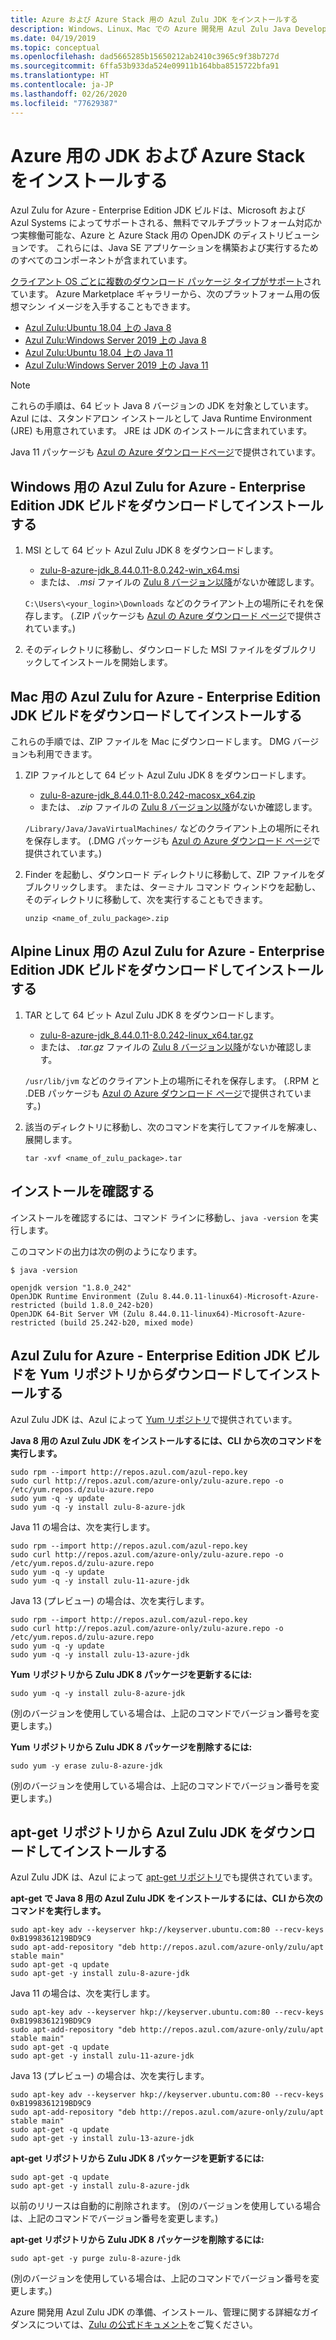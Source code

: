 ```yaml
---
title: Azure および Azure Stack 用の Azul Zulu JDK をインストールする
description: Windows、Linux、Mac での Azure 開発用 Azul Zulu Java Development Kit (JDK) のインストール方法
ms.date: 04/19/2019
ms.topic: conceptual
ms.openlocfilehash: dad5665285b15650212ab2410c3965c9f38b727d
ms.sourcegitcommit: 6ffa53b933da524e09911b164bba8515722bfa91
ms.translationtype: HT
ms.contentlocale: ja-JP
ms.lasthandoff: 02/26/2020
ms.locfileid: "77629387"
---
```

# <a name="install-the-jdk-for-azure-and-azure-stack"></a>Azure 用の JDK および Azure Stack をインストールする

Azul Zulu for Azure - Enterprise Edition JDK ビルドは、Microsoft および Azul Systems によってサポートされる、無料でマルチプラットフォーム対応かつ実稼働可能な、Azure と Azure Stack 用の OpenJDK のディストリビューションです。 これらには、Java SE アプリケーションを構築および実行するためのすべてのコンポーネントが含まれています。

[クライアント OS ごとに複数のダウンロード パッケージ タイプがサポート](https://www.azul.com/downloads/azure-only/zulu/)されています。 Azure Marketplace ギャラリーから、次のプラットフォーム用の仮想マシン イメージを入手することもできます。

* [Azul Zulu:Ubuntu 18.04 上の Java 8](https://azuremarketplace.microsoft.com/marketplace/apps/azul.azul-zulu8-ubuntu-1804)
* [Azul Zulu:Windows Server 2019 上の Java 8](https://azuremarketplace.microsoft.com/marketplace/apps/azul.azul-zulu8-windows-2019)
* [Azul Zulu:Ubuntu 18.04 上の Java 11](https://azuremarketplace.microsoft.com/marketplace/apps/azul.azul-zulu11-ubuntu-1804)
* [Azul Zulu:Windows Server 2019 上の Java 11](https://azuremarketplace.microsoft.com/marketplace/apps/azul.azul-zulu11-windows-2019)

> [!NOTE]
> これらの手順は、64 ビット Java 8 バージョンの JDK を対象としています。 Azul には、スタンドアロン インストールとして Java Runtime Environment (JRE) も用意されています。 JRE は JDK のインストールに含まれています。
>
> Java 11 パッケージも [Azul の Azure ダウンロードページ](https://www.azul.com/downloads/azure-only/zulu/)で提供されています。

## <a name="download-and-install-the-azul-zulu-for-azure---enterprise-edition-jdk-builds-for-windows"></a>Windows 用の Azul Zulu for Azure - Enterprise Edition JDK ビルドをダウンロードしてインストールする

1. MSI として 64 ビット Azul Zulu JDK 8 をダウンロードします。

   * [zulu-8-azure-jdk_8.44.0.11-8.0.242-win_x64.msi](http://repos.azul.com/azure-only/zulu/packages/zulu-8/8u242/zulu-8-azure-jdk_8.44.0.11-8.0.242-win_x64.msi)
   * または、 *.msi* ファイルの [Zulu 8 バージョン以降](http://repos.azul.com/azure-only/zulu/packages/zulu-8)がないか確認します。

   `C:\Users\<your_login>\Downloads` などのクライアント上の場所にそれを保存します。 (.ZIP パッケージも [Azul の Azure ダウンロード ページ](https://www.azul.com/downloads/azure-only/zulu/)で提供されています。)

2. そのディレクトリに移動し、ダウンロードした MSI ファイルをダブルクリックしてインストールを開始します。

## <a name="download-and-install-the-azul-zulu-for-azure---enterprise-edition-jdk-builds-for-mac"></a>Mac 用の Azul Zulu for Azure - Enterprise Edition JDK ビルドをダウンロードしてインストールする

これらの手順では、ZIP ファイルを Mac にダウンロードします。 DMG バージョンも利用できます。

1. ZIP ファイルとして 64 ビット Azul Zulu JDK 8 をダウンロードします。

   * [zulu-8-azure-jdk_8.44.0.11-8.0.242-macosx_x64.zip](http://repos.azul.com/azure-only/zulu/packages/zulu-8/8u242/zulu-8-azure-jdk_8.44.0.11-8.0.242-macosx_x64.zip)
   * または、 *.zip* ファイルの [Zulu 8 バージョン以降](http://repos.azul.com/azure-only/zulu/packages/zulu-8)がないか確認します。

   `/Library/Java/JavaVirtualMachines/` などのクライアント上の場所にそれを保存します。 (.DMG パッケージも [Azul の Azure ダウンロード ページ](https://www.azul.com/downloads/azure-only/zulu/)で提供されています。)

2. Finder を起動し、ダウンロード ディレクトリに移動して、ZIP ファイルをダブルクリックします。 または、ターミナル コマンド ウィンドウを起動し、そのディレクトリに移動して、次を実行することもできます。

    ```cli
    unzip <name_of_zulu_package>.zip
    ```

## <a name="download-and-install-the-azul-zulu-for-azure---enterprise-edition-jdk-builds-for-alpine-linux"></a>Alpine Linux 用の Azul Zulu for Azure - Enterprise Edition JDK ビルドをダウンロードしてインストールする

1. TAR として 64 ビット Azul Zulu JDK 8 をダウンロードします。

   * [zulu-8-azure-jdk_8.44.0.11-8.0.242-linux_x64.tar.gz](http://repos.azul.com/azure-only/zulu/packages/zulu-8/8u242/zulu-8-azure-jdk_8.44.0.11-8.0.242-linux_x64.tar.gz)
   * または、 *.tar.gz* ファイルの [Zulu 8 バージョン以降](https://repos.azul.com/azure-only/zulu/packages/zulu-8)がないか確認します。

   `/usr/lib/jvm` などのクライアント上の場所にそれを保存します。 (.RPM と .DEB パッケージも [Azul の Azure ダウンロード ページ](https://www.azul.com/downloads/azure-only/zulu/)で提供されています。)

2. 該当のディレクトリに移動し、次のコマンドを実行してファイルを解凍し、展開します。

    ```cli
    tar -xvf <name_of_zulu_package>.tar
    ```

## <a name="confirm-your-installation"></a>インストールを確認する

インストールを確認するには、コマンド ラインに移動し、`java -version` を実行します。

このコマンドの出力は次の例のようになります。

```cli
$ java -version

openjdk version "1.8.0_242"
OpenJDK Runtime Environment (Zulu 8.44.0.11-linux64)-Microsoft-Azure-restricted (build 1.8.0_242-b20)
OpenJDK 64-Bit Server VM (Zulu 8.44.0.11-linux64)-Microsoft-Azure-restricted (build 25.242-b20, mixed mode)
```

## <a name="download-and-install-the-azul-zulu-for-azure---enterprise-edition-jdks-from-a-yum-repository"></a>Azul Zulu for Azure - Enterprise Edition JDK ビルドを Yum リポジトリからダウンロードしてインストールする

Azul Zulu JDK は、Azul によって [Yum リポジトリ](https://repos.azul.com/azure-only/zulu-azure.repo)で提供されています。

**Java 8 用の Azul Zulu JDK をインストールするには、CLI から次のコマンドを実行します。**

```cli
sudo rpm --import http://repos.azul.com/azul-repo.key
sudo curl http://repos.azul.com/azure-only/zulu-azure.repo -o /etc/yum.repos.d/zulu-azure.repo
sudo yum -q -y update
sudo yum -q -y install zulu-8-azure-jdk
```

Java 11 の場合は、次を実行します。

```cli
sudo rpm --import http://repos.azul.com/azul-repo.key
sudo curl http://repos.azul.com/azure-only/zulu-azure.repo -o /etc/yum.repos.d/zulu-azure.repo
sudo yum -q -y update
sudo yum -q -y install zulu-11-azure-jdk
```

Java 13 (プレビュー) の場合は、次を実行します。

```cli
sudo rpm --import http://repos.azul.com/azul-repo.key
sudo curl http://repos.azul.com/azure-only/zulu-azure.repo -o /etc/yum.repos.d/zulu-azure.repo
sudo yum -q -y update
sudo yum -q -y install zulu-13-azure-jdk
```

**Yum リポジトリから Zulu JDK 8 パッケージを更新するには:**

```cli
sudo yum -q -y install zulu-8-azure-jdk
```

(別のバージョンを使用している場合は、上記のコマンドでバージョン番号を変更します。)

**Yum リポジトリから Zulu JDK 8 パッケージを削除するには:**

```cli
sudo yum -y erase zulu-8-azure-jdk
```

(別のバージョンを使用している場合は、上記のコマンドでバージョン番号を変更します。)

## <a name="download-and-install-the-azul-zulu-jdks-from-an-apt-get-repository"></a>apt-get リポジトリから Azul Zulu JDK をダウンロードしてインストールする

Azul Zulu JDK は、Azul によって [apt-get リポジトリ](https://repos.azul.com/azure-only/zulu/apt)でも提供されています。

**apt-get で Java 8 用の Azul Zulu JDK をインストールするには、CLI から次のコマンドを実行します。**

```cli
sudo apt-key adv --keyserver hkp://keyserver.ubuntu.com:80 --recv-keys 0xB1998361219BD9C9
sudo apt-add-repository "deb http://repos.azul.com/azure-only/zulu/apt stable main"
sudo apt-get -q update
sudo apt-get -y install zulu-8-azure-jdk
```

Java 11 の場合は、次を実行します。

```cli
sudo apt-key adv --keyserver hkp://keyserver.ubuntu.com:80 --recv-keys 0xB1998361219BD9C9
sudo apt-add-repository "deb http://repos.azul.com/azure-only/zulu/apt stable main"
sudo apt-get -q update
sudo apt-get -y install zulu-11-azure-jdk
```

Java 13 (プレビュー) の場合は、次を実行します。

```cli
sudo apt-key adv --keyserver hkp://keyserver.ubuntu.com:80 --recv-keys 0xB1998361219BD9C9
sudo apt-add-repository "deb http://repos.azul.com/azure-only/zulu/apt stable main"
sudo apt-get -q update
sudo apt-get -y install zulu-13-azure-jdk
```

**apt-get リポジトリから Zulu JDK 8 パッケージを更新するには:**

```cli
sudo apt-get -q update
sudo apt-get -y install zulu-8-azure-jdk
```

以前のリリースは自動的に削除されます。
(別のバージョンを使用している場合は、上記のコマンドでバージョン番号を変更します。)

**apt-get リポジトリから Zulu JDK 8 パッケージを削除するには:**

```cli
sudo apt-get -y purge zulu-8-azure-jdk
```

(別のバージョンを使用している場合は、上記のコマンドでバージョン番号を変更します。)

Azure 開発用 Azul Zulu JDK の準備、インストール、管理に関する詳細なガイダンスについては、[Zulu の公式ドキュメント](https://docs.azul.com/zulu/zuludocs/index.htm)をご覧ください。
